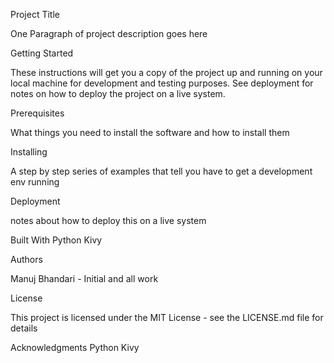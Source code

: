 Project Title

One Paragraph of project description goes here

Getting Started

These instructions will get you a copy of the project up and running on your local machine for development and testing purposes. See deployment for notes on how to deploy the project on a live system.

Prerequisites

What things you need to install the software and how to install them

Installing

A step by step series of examples that tell you have to get a development env running

Deployment

 notes about how to deploy this on a live system

Built With
Python
Kivy

Authors

Manuj Bhandari - Initial and all work


License

This project is licensed under the MIT License - see the LICENSE.md file for details

Acknowledgments
Python
Kivy
